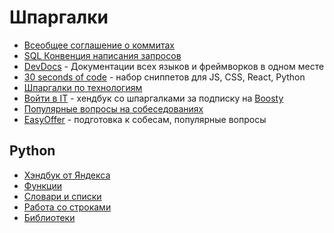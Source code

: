 # Шпаргалки

- [Всеобщее соглашение о коммитах](https://www.conventionalcommits.org/ru/v1.0.0/)
- [SQL Конвенция написания запросов](https://www.sqlstyle.guide/)
- [DevDocs](https://devdocs.io/) - Документации всех языков и фреймворков в одном месте
- [30 seconds of code](https://www.30secondsofcode.org/) - набор сниппетов для JS, CSS, React, Python
- [Шпаргалки по технологиям](https://my-js.org/)
- [Войти в IT](https://foamy-stag-bb6.notion.site/Hero-ddba190b4e5c48488fdbaac13e54d863) - хендбук со шпаргалками за подписку на [Boosty](https://boosty.to/how-to-learn-it)
- [Популярные вопросы на собеседованиях](https://github.com/likezninjaz/react-ru-interview-questions)
- [EasyOffer](https://easyoffer.ru/) - подготовка к собесам, популярные вопросы
## Python
- [Хэндбук от Яндекса](https://academy.yandex.ru/handbook/python)
- [Функции](https://code.s3.yandex.net/backend-developer/conspects/py03.pdf)
- [Словари и списки](https://code.s3.yandex.net/backend-developer/conspects/py04.pdf)
- [Работа со строками](https://code.s3.yandex.net/backend-developer/learning-materials/py05.pdf)
- [Библиотеки](https://code.s3.yandex.net/backend-developer/conspects/py06.pdf)
